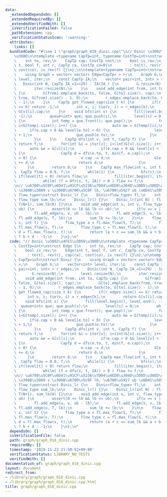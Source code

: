 ```yaml
---
data:
  _extendedDependsOn: []
  _extendedRequiredBy: []
  _extendedVerifiedWith: []
  _isVerificationFailed: false
  _pathExtension: cpp
  _verificationStatusIcon: ':warning:'
  attributes:
    links: []
  bundledCode: "#line 1 \"graph/graph_018_dinic.cpp\"\n// Dinic \u3092\u4FE1\u3058\
    \u308D\n\ntemplate <typename CapTp=int, typename CostTp=int>\nstruct Edge {\n\
    \    int to, rev;\n    CapTp cap; CostTp cost;\n    bool is_rev;\n    Edge(int\
    \ t, bool f, int r, CapTp ca, CostTp co=0)\n        : to(t), rev(r), cap(ca),\
    \ cost(co), is_rev(f) {}\n};\n\ntemplate<typename CapTp=int>\nstruct Dinic {\n\
    \    using Graph = vector< vector< Edge<CapTp> > >;\n    Graph G;\n    vector<int>\
    \ level, iter;\n    const CapTp IA;\n    vector< pair<int, int> > r_edges;\n \
    \   Dinic(int N, CapTp IA_=1<<29) : IA(IA_) {\n        G.resize(N);\n        level.resize(N);\n\
    \        iter.resize(N);\n    }\n    void add_edge(int from, int to, CapTp cap)\
    \ {\n        G[from].emplace_back(to, false, G[to].size(), cap);\n        G[to].emplace_back(from,\
    \ true, G[from].size() - 1, 0);\n        r_edges.emplace_back(to, G[to].size()\
    \ - 1);\n    }\n    CapTp get_flowed_cap(size_t k) {\n        if(r_edges.size()\
    \ <= k) return -1;\n        int v, i; tie(v, i) = r_edges[k];\n        return\
    \ G[v][i].cap;\n    }\n    void bfs(int s) {\n        fill(level.begin(), level.end(),\
    \ -1);\n        queue<int> que; que.push(s);\n        level[s] = 0;\n        while(!que.empty())\
    \ {\n            int temp = que.front(); que.pop();\n            for(size_t i=0;\
    \ i<G[temp].size(); i++) {\n                auto &e = G[temp][i];\n          \
    \      if(e.cap > 0 && level[e.to] < 0) {\n                    level[e.to] = level[temp]\
    \ + 1;\n                    que.push(e.to);\n                }\n            }\n\
    \        }\n    }\n    CapTp dfs(int v, int t, CapTp f) {\n        if(v == t)\
    \ return f;\n        for(int &i = iter[v]; i<(int)G[v].size(); i++) {\n      \
    \      auto &e = G[v][i];\n            if(e.cap > 0 && level[v] < level[e.to])\
    \ {\n                CapTp d = dfs(e.to, t, min(f, e.cap));\n                if(d\
    \ > 0) {\n                    e.cap -= d;\n                    G[e.to][e.rev].cap\
    \ += d;\n                    return d;\n                }\n            }\n   \
    \     }\n        return 0;\n    }\n    CapTp max_flow(int s, int t) {\n      \
    \  CapTp flow = 0.0, f;\n        while(1) {\n            bfs(s);\n           \
    \ if(level[t] < 0) return flow;\n            fill(iter.begin(), iter.end(), 0);\n\
    \            while( (f = dfs(s, t, IA)) > 0 ) flow += f;\n        }\n    }\n};\n\
    \n// \u6700\u5C0F\u6D41\u91CF\u5236\u7D04\u4ED8\u304D\u30D5\u30ED\u30FC\n// u\
    \ \u304B\u3089 v \u306B\u6700\u5C0F lb, \u6700\u5927 ub \u6D41\u3059\ntemplate<typename\
    \ flow_type>\nstruct Dinic_lr {\n    Dinic<flow_type> fl;\n    int S, T;\n   \
    \ flow_type sum_lb;\n\n    Dinic_lr() {}\n    Dinic_lr(int N) : fl(N+2, 0), S(N),\
    \ T(N+1), sum_lb(0) {}\n\n    void add_edge(int u, int v, flow_type lb, flow_type\
    \ ub) {\n        assert(0 <= lb && lb <= ub);\n        if(u == v || ub == 0) return;\n\
    \        fl.add_edge(u, v, ub - lb);\n        fl.add_edge(S, v, lb);\n       \
    \ fl.add_edge(u, T, lb);\n        sum_lb += lb;\n    }\n\n    flow_type max_flow(int\
    \ s, int t) {\n        flow_type a = fl.max_flow(S, T);\n        flow_type b =\
    \ fl.max_flow(s, T);\n        flow_type c = fl.max_flow(S, t);\n        flow_type\
    \ d = fl.max_flow(s, t);\n        return (a + c == sum_lb && a + b == sum_lb)\
    \ ? b + d : -1;\n    }\n};\n"
  code: "// Dinic \u3092\u4FE1\u3058\u308D\n\ntemplate <typename CapTp=int, typename\
    \ CostTp=int>\nstruct Edge {\n    int to, rev;\n    CapTp cap; CostTp cost;\n\
    \    bool is_rev;\n    Edge(int t, bool f, int r, CapTp ca, CostTp co=0)\n   \
    \     : to(t), rev(r), cap(ca), cost(co), is_rev(f) {}\n};\n\ntemplate<typename\
    \ CapTp=int>\nstruct Dinic {\n    using Graph = vector< vector< Edge<CapTp> >\
    \ >;\n    Graph G;\n    vector<int> level, iter;\n    const CapTp IA;\n    vector<\
    \ pair<int, int> > r_edges;\n    Dinic(int N, CapTp IA_=1<<29) : IA(IA_) {\n \
    \       G.resize(N);\n        level.resize(N);\n        iter.resize(N);\n    }\n\
    \    void add_edge(int from, int to, CapTp cap) {\n        G[from].emplace_back(to,\
    \ false, G[to].size(), cap);\n        G[to].emplace_back(from, true, G[from].size()\
    \ - 1, 0);\n        r_edges.emplace_back(to, G[to].size() - 1);\n    }\n    CapTp\
    \ get_flowed_cap(size_t k) {\n        if(r_edges.size() <= k) return -1;\n   \
    \     int v, i; tie(v, i) = r_edges[k];\n        return G[v][i].cap;\n    }\n\
    \    void bfs(int s) {\n        fill(level.begin(), level.end(), -1);\n      \
    \  queue<int> que; que.push(s);\n        level[s] = 0;\n        while(!que.empty())\
    \ {\n            int temp = que.front(); que.pop();\n            for(size_t i=0;\
    \ i<G[temp].size(); i++) {\n                auto &e = G[temp][i];\n          \
    \      if(e.cap > 0 && level[e.to] < 0) {\n                    level[e.to] = level[temp]\
    \ + 1;\n                    que.push(e.to);\n                }\n            }\n\
    \        }\n    }\n    CapTp dfs(int v, int t, CapTp f) {\n        if(v == t)\
    \ return f;\n        for(int &i = iter[v]; i<(int)G[v].size(); i++) {\n      \
    \      auto &e = G[v][i];\n            if(e.cap > 0 && level[v] < level[e.to])\
    \ {\n                CapTp d = dfs(e.to, t, min(f, e.cap));\n                if(d\
    \ > 0) {\n                    e.cap -= d;\n                    G[e.to][e.rev].cap\
    \ += d;\n                    return d;\n                }\n            }\n   \
    \     }\n        return 0;\n    }\n    CapTp max_flow(int s, int t) {\n      \
    \  CapTp flow = 0.0, f;\n        while(1) {\n            bfs(s);\n           \
    \ if(level[t] < 0) return flow;\n            fill(iter.begin(), iter.end(), 0);\n\
    \            while( (f = dfs(s, t, IA)) > 0 ) flow += f;\n        }\n    }\n};\n\
    \n// \u6700\u5C0F\u6D41\u91CF\u5236\u7D04\u4ED8\u304D\u30D5\u30ED\u30FC\n// u\
    \ \u304B\u3089 v \u306B\u6700\u5C0F lb, \u6700\u5927 ub \u6D41\u3059\ntemplate<typename\
    \ flow_type>\nstruct Dinic_lr {\n    Dinic<flow_type> fl;\n    int S, T;\n   \
    \ flow_type sum_lb;\n\n    Dinic_lr() {}\n    Dinic_lr(int N) : fl(N+2, 0), S(N),\
    \ T(N+1), sum_lb(0) {}\n\n    void add_edge(int u, int v, flow_type lb, flow_type\
    \ ub) {\n        assert(0 <= lb && lb <= ub);\n        if(u == v || ub == 0) return;\n\
    \        fl.add_edge(u, v, ub - lb);\n        fl.add_edge(S, v, lb);\n       \
    \ fl.add_edge(u, T, lb);\n        sum_lb += lb;\n    }\n\n    flow_type max_flow(int\
    \ s, int t) {\n        flow_type a = fl.max_flow(S, T);\n        flow_type b =\
    \ fl.max_flow(s, T);\n        flow_type c = fl.max_flow(S, t);\n        flow_type\
    \ d = fl.max_flow(s, t);\n        return (a + c == sum_lb && a + b == sum_lb)\
    \ ? b + d : -1;\n    }\n};\n"
  dependsOn: []
  isVerificationFile: false
  path: graph/graph_018_dinic.cpp
  requiredBy: []
  timestamp: '2019-11-22 21:50:52+09:00'
  verificationStatus: LIBRARY_NO_TESTS
  verifiedWith: []
documentation_of: graph/graph_018_dinic.cpp
layout: document
redirect_from:
- /library/graph/graph_018_dinic.cpp
- /library/graph/graph_018_dinic.cpp.html
title: graph/graph_018_dinic.cpp
---
```

